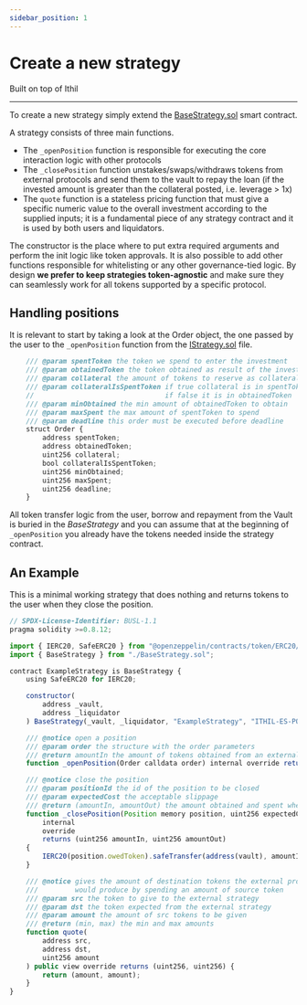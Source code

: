 ```yaml
---
sidebar_position: 1
---
```


# Create a new strategy
Built on top of Ithil

---

To create a new strategy simply extend the [BaseStrategy.sol](https://github.com/Ithil-protocol/v1-core/blob/master/contracts/strategies/BaseStrategy.sol) smart contract.

A strategy consists of three main functions.
* The `_openPosition` function is responsible for executing the core interaction logic with other protocols 
* The `_closePosition` function unstakes/swaps/withdraws tokens from external protocols and send them to the vault to repay the loan (if the invested amount is greater than the collateral posted, i.e. leverage > 1x)
* The `quote` function is a stateless pricing function that must give a specific numeric value to the overall investment according to the supplied inputs; it is a fundamental piece of any strategy contract and it is used by both users and liquidators.

The constructor is the place where to put extra required arguments and perform the init logic like token approvals. It is also possible to add other functions responsible for whitelisting or any other governance-tied logic. By design **we prefer to keep strategies token-agnostic** and make sure they can seamlessly work for all tokens supported by a specific protocol.

## Handling positions

It is relevant to start by taking a look at the Order object, the one passed by the user to the `_openPosition` function from the [IStrategy.sol](https://github.com/Ithil-protocol/v1-core/blob/master/contracts/interfaces/IStrategy.sol) file.

```javascript
    /// @param spentToken the token we spend to enter the investment
    /// @param obtainedToken the token obtained as result of the investment
    /// @param collateral the amount of tokens to reserve as collateral
    /// @param collateralIsSpentToken if true collateral is in spentToken,
    //                                if false it is in obtainedToken
    /// @param minObtained the min amount of obtainedToken to obtain
    /// @param maxSpent the max amount of spentToken to spend
    /// @param deadline this order must be executed before deadline
    struct Order {
        address spentToken;
        address obtainedToken;
        uint256 collateral;
        bool collateralIsSpentToken;
        uint256 minObtained;
        uint256 maxSpent;
        uint256 deadline;
    }
```

All token transfer logic from the user, borrow and repayment from the Vault is buried in the *BaseStrategy* and you can assume that at the beginning of `_openPosition` you already have the tokens needed inside the strategy contract.

## An Example

This is a minimal working strategy that does nothing and returns tokens to the user when they close the position.

```javascript
// SPDX-License-Identifier: BUSL-1.1
pragma solidity >=0.8.12;

import { IERC20, SafeERC20 } from "@openzeppelin/contracts/token/ERC20/utils/SafeERC20.sol";
import { BaseStrategy } from "./BaseStrategy.sol";

contract ExampleStrategy is BaseStrategy {
    using SafeERC20 for IERC20;

    constructor(
        address _vault,
        address _liquidator
    ) BaseStrategy(_vault, _liquidator, "ExampleStrategy", "ITHIL-ES-POS") {}

    /// @notice open a position
    /// @param order the structure with the order parameters
    /// @return amountIn the amount of tokens obtained from an external protocol
    function _openPosition(Order calldata order) internal override returns (uint256 amountIn) {}

    /// @notice close the position
    /// @param positionId the id of the position to be closed
    /// @param expectedCost the acceptable slippage
    /// @return (amountIn, amountOut) the amount obtained and spent when closing the position
    function _closePosition(Position memory position, uint256 expectedCost)
        internal
        override
        returns (uint256 amountIn, uint256 amountOut)
    {
        IERC20(position.owedToken).safeTransfer(address(vault), amountIn);
    }

    /// @notice gives the amount of destination tokens the external protocol
    ///         would produce by spending an amount of source token
    /// @param src the token to give to the external strategy
    /// @param dst the token expected from the external strategy
    /// @param amount the amount of src tokens to be given
    /// @return (min, max) the min and max amounts
    function quote(
        address src,
        address dst,
        uint256 amount
    ) public view override returns (uint256, uint256) {
        return (amount, amount);
    }
}
```
